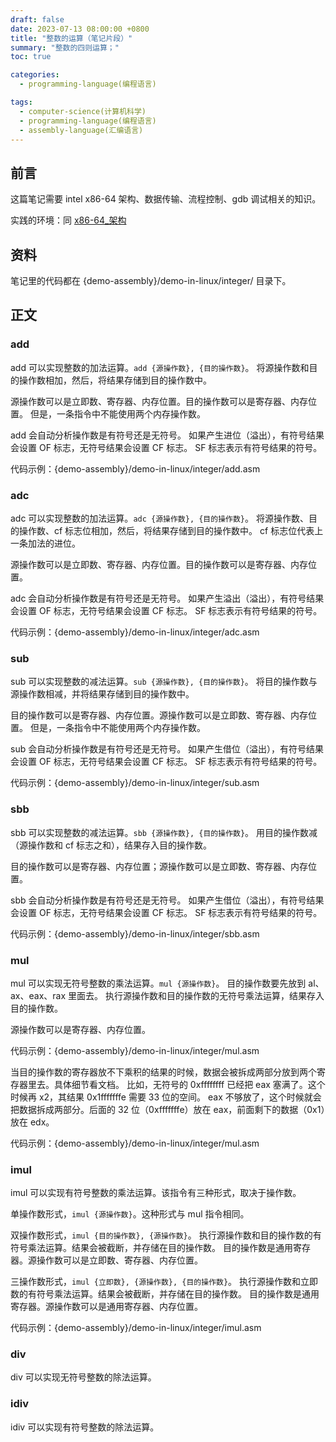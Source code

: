 ```yaml
---
draft: false
date: 2023-07-13 08:00:00 +0800
title: "整数的运算（笔记片段）"
summary: "整数的四则运算；"
toc: true

categories:
  - programming-language(编程语言)

tags:
  - computer-science(计算机科学)
  - programming-language(编程语言)
  - assembly-language(汇编语言)
---
```


## 前言

这篇笔记需要 intel x86-64 架构、数据传输、流程控制、gdb 调试相关的知识。

实践的环境：同 [x86-64_架构]()

## 资料

笔记里的代码都在 {demo-assembly}/demo-in-linux/integer/ 目录下。

## 正文

### add

add 可以实现整数的加法运算。`add {源操作数}, {目的操作数}`。
将源操作数和目的操作数相加，然后，将结果存储到目的操作数中。

源操作数可以是立即数、寄存器、内存位置。目的操作数可以是寄存器、内存位置。
但是，一条指令中不能使用两个内存操作数。

add 会自动分析操作数是有符号还是无符号。
如果产生进位（溢出），有符号结果会设置 OF 标志，无符号结果会设置 CF 标志。
SF 标志表示有符号结果的符号。

代码示例：{demo-assembly}/demo-in-linux/integer/add.asm

### adc

adc 可以实现整数的加法运算。`adc {源操作数}, {目的操作数}`。
将源操作数、目的操作数、cf 标志位相加，然后，将结果存储到目的操作数中。
cf 标志位代表上一条加法的进位。

源操作数可以是立即数、寄存器、内存位置。目的操作数可以是寄存器、内存位置。

adc 会自动分析操作数是有符号还是无符号。
如果产生溢出（溢出），有符号结果会设置 OF 标志，无符号结果会设置 CF 标志。
SF 标志表示有符号结果的符号。

代码示例：{demo-assembly}/demo-in-linux/integer/adc.asm

### sub

sub 可以实现整数的减法运算。`sub {源操作数}, {目的操作数}`。
将目的操作数与源操作数相减，并将结果存储到目的操作数中。

目的操作数可以是寄存器、内存位置。源操作数可以是立即数、寄存器、内存位置。
但是，一条指令中不能使用两个内存操作数。

sub 会自动分析操作数是有符号还是无符号。
如果产生借位（溢出），有符号结果会设置 OF 标志，无符号结果会设置 CF 标志。
SF 标志表示有符号结果的符号。

代码示例：{demo-assembly}/demo-in-linux/integer/sub.asm

### sbb

sbb 可以实现整数的减法运算。`sbb {源操作数}, {目的操作数}`。
用目的操作数减（源操作数和 cf 标志之和），结果存入目的操作数。

目的操作数可以是寄存器、内存位置；源操作数可以是立即数、寄存器、内存位置。

sbb 会自动分析操作数是有符号还是无符号。
如果产生借位（溢出），有符号结果会设置 OF 标志，无符号结果会设置 CF 标志。
SF 标志表示有符号结果的符号。

代码示例：{demo-assembly}/demo-in-linux/integer/sbb.asm

### mul

mul 可以实现无符号整数的乘法运算。`mul {源操作数}`。
目的操作数要先放到 al、ax、eax、rax 里面去。
执行源操作数和目的操作数的无符号乘法运算，结果存入目的操作数。

源操作数可以是寄存器、内存位置。

代码示例：{demo-assembly}/demo-in-linux/integer/mul.asm

当目的操作数的寄存器放不下乘积的结果的时候，数据会被拆成两部分放到两个寄存器里去。具体细节看文档。
比如，无符号的 0xffffffff 已经把 eax 塞满了。这个时候再 x2，其结果 0x1fffffffe 需要 33 位的空间。
eax 不够放了，这个时候就会把数据拆成两部分。后面的 32 位（0xfffffffe）放在 eax，前面剩下的数据（0x1）放在 edx。

代码示例：{demo-assembly}/demo-in-linux/integer/mul.asm

### imul

imul 可以实现有符号整数的乘法运算。该指令有三种形式，取决于操作数。

单操作数形式，`imul {源操作数}`。这种形式与 mul 指令相同。

双操作数形式，`imul {目的操作数}, {源操作数}`。
执行源操作数和目的操作数的有符号乘法运算。结果会被截断，并存储在目的操作数。
目的操作数是通用寄存器。源操作数可以是立即数、寄存器、内存位置。

三操作数形式，`imul {立即数}, {源操作数}, {目的操作数}`。
执行源操作数和立即数的有符号乘法运算。结果会被截断，并存储在目的操作数。
目的操作数是通用寄存器。源操作数可以是通用寄存器、内存位置。

代码示例：{demo-assembly}/demo-in-linux/integer/imul.asm

### div

div 可以实现无符号整数的除法运算。

### idiv

idiv 可以实现有符号整数的除法运算。
